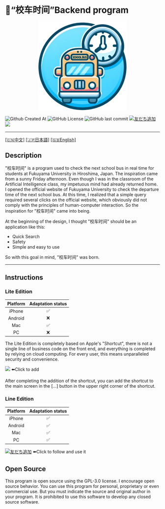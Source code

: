 # 🚌“校车时间”Backend program
<div align="center"><a href="https://github.com/JamesXiaoMo/SchoolBusTime"><img src="/images/ICON.png" height="288" border="0"></a></div>

![Github Created At](https://img.shields.io/github/created-at/JamesXiaoMo/SchoolBusTime)
![GitHub License](https://img.shields.io/github/license/JamesXiaoMo/SchoolBusTime)
![GitHub last commit](https://img.shields.io/github/last-commit/JamesXiaoMo/SchoolBusTime)
<a href="https://lin.ee/4wdKd1v"><img src="https://scdn.line-apps.com/n/line_add_friends/btn/ja.png" alt="友だち追加" height="20" border="0"></a>
<a href="https://www.icloud.com/shortcuts/cf8e2bf75a8b4b78bc94fe1ae60b9ea5"><img src="https://help.apple.com/assets/645D5D228BE0233D28263F4B/645D5D258BE0233D28263F5A/zh_CN/d230a25cb974f8908871af04caad89a1.png" height="20"></a>
****
[[🇨🇳中文]](/README.md)   [[🇯🇵日本語]](/docs/README_JP.md)   [[🇬🇧English]](/docs/README_EN.md)
## Description
"校车时间" is a program used to check the next school bus in real time for students at Fukuyama University in Hiroshima, Japan.
The inspiration came from a sunny Friday afternoon. Even though I was in the classroom of the Artificial Intelligence class, my impetuous mind had already returned home.
I opened the official website of Fukuyama University to check the departure time of the next school bus.
At this time, I realized that a simple query required several clicks on the official website, which obviously did not comply with the principles of human-computer interaction.
So the inspiration for "校车时间" came into being.

At the beginning of the design, I thought "校车时间" should be an application like this:
* Quick Search
* Safety
* Simple and easy to use

So with this goal in mind, "校车时间" was born.
****
## Instructions
### Lite Edition
| Platform | Adaptation status |
|:--------:|:-----------------:|
|  iPhone  |         ✅         |
| Android  |         ❌         |
|   Mac    |         ✅         |
|    PC    |         ❌         |

The Lite Edition is completely based on Apple's "Shortcut", there is not a single line of business code on the front end, and everything is completed by relying on cloud computing.
For every user, this means unparalleled security and convenience.

<a href="https://www.icloud.com/shortcuts/cf8e2bf75a8b4b78bc94fe1ae60b9ea5"><img src="https://help.apple.com/assets/645D5D228BE0233D28263F4B/645D5D258BE0233D28263F5A/zh_CN/d230a25cb974f8908871af04caad89a1.png" height="72" border="0"></a>
⬅️Click to add

After completing the addition of the shortcut, you can add the shortcut to the main screen in the [...] button in the upper right corner of the shortcut.

### Line Edition
| Platform | Adaptation status |
|:--------:|:-----------------:|
|  iPhone  |         ✅         |
| Android  |         ✅         |
|   Mac    |         ✅         |
|    PC    |         ✅         |

<a href="https://lin.ee/4wdKd1v"><img src="https://scdn.line-apps.com/n/line_add_friends/btn/ja.png" alt="友だち追加" height="36" border="0"></a>
⬅️Click to follow and use it
## Open Source
This program is open source using the GPL-3.0 license.
I encourage open source behavior. You can use this program for personal, proprietary or even commercial use.
But you must indicate the source and original author in your program.
It is prohibited to use this software to develop any closed source software.
